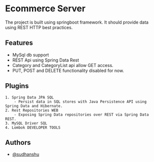 
# Ecommerce Server

The project is built using springboot framework. It should provide data using REST HTTP best practices.


## Features

- MySql db support
- REST Api using Spring Data Rest
- Category and CategoryList api allow GET access.
- PUT, POST and DELETE functionality disabled for now.


## Plugins

    1. Spring Data JPA SQL
        - Persist data in SQL stores with Java Persistence API using Spring Data and Hibernate.
    2. Rest Repositories WEB
        - Exposing Spring Data repositories over REST via Spring Data REST.
    3. MySQL Driver SQL
    4. Lombok DEVELOPER TOOLS


## Authors

- [@sudhanshu](https://www.github.com/sidsid14)

